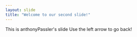 ```yaml
---
layout: slide
title: "Welcome to our second slide!"
---
```

This is anthonyPassler's slide
Use the left arrow to go back!
